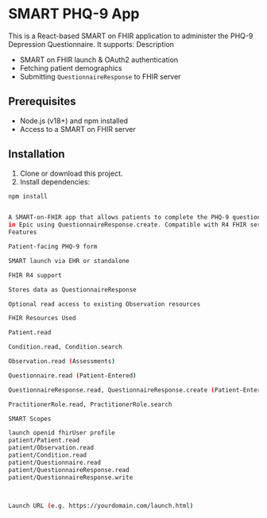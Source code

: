 # SMART PHQ-9 App

This is a React-based SMART on FHIR application to administer the PHQ-9 Depression Questionnaire. It supports:
Description

- SMART on FHIR launch & OAuth2 authentication
- Fetching patient demographics
- Submitting `QuestionnaireResponse` to FHIR server

## Prerequisites

- Node.js (v18+) and npm installed
- Access to a SMART on FHIR server

## Installation

1. Clone or download this project.
2. Install dependencies:

```bash
npm install


A SMART-on-FHIR app that allows patients to complete the PHQ-9 questionnaire and stores their responses 
in Epic using QuestionnaireResponse.create. Compatible with R4 FHIR servers.
Features

Patient-facing PHQ-9 form

SMART launch via EHR or standalone

FHIR R4 support

Stores data as QuestionnaireResponse

Optional read access to existing Observation resources

FHIR Resources Used

Patient.read

Condition.read, Condition.search

Observation.read (Assessments)

Questionnaire.read (Patient-Entered)

QuestionnaireResponse.read, QuestionnaireResponse.create (Patient-Entered)

PractitionerRole.read, PractitionerRole.search

SMART Scopes

launch openid fhirUser profile
patient/Patient.read
patient/Observation.read
patient/Condition.read
patient/Questionnaire.read
patient/QuestionnaireResponse.read
patient/QuestionnaireResponse.write



Launch URL (e.g. https://yourdomain.com/launch.html)